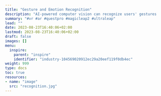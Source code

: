```yaml
---
title: "Gesture and Emotion Recognition"
description: "AI-powered computer vision can recognize users' gestures and emotions, translating real-world movements and expressions into virtual actions. This enhances the sense of embodiment within the virtual space"
summary: "#vr #ar #questpro #magicleap2 #ultraleap"
lead: ""
date: 2023-08-23T16:40:06+02:00
lastmod: 2023-08-23T16:40:06+02:00
draft: false
images: []
menu:
  inspire:
    parent: "inspire"
    identifier: "industry-104569020912ec29a20eef119f0db4ec"
weight: 999
type: docs
toc: true
resources:
- name: "image"
  src: "recognition.jpg"
---
```

